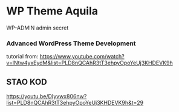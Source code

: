 # WP Theme Aquila
WP-ADMIN
admin
secret


### Advanced WordPress Theme Development
tutorial from: https://www.youtube.com/watch?v=lNtw4yxEydM&list=PLD8nQCAhR3tT3ehpyOpoYeUj3KHDEVK9h

## STAO KOD
https://youtu.be/DIyvwx806nw?list=PLD8nQCAhR3tT3ehpyOpoYeUj3KHDEVK9h&t=29